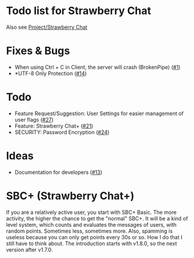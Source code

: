 # Todo list for Strawberry Chat
Also see [Project/Strawberry Chat](https://github.com/orgs/Strawberry-Foundations/projects/1/views/1)

# Fixes & Bugs
* When using Ctrl + C in Client, the server will crash (BrokenPipe) ([#1](https://github.com/Strawberry-Foundations/strawberry-chat/issues/1))
* *UTF-8 Only Protection ([#14](https://github.com/Strawberry-Foundations/strawberry-chat/issues/14))

# Todo
* Feature Request/Suggestion: User Settings for easier management of user flags ([#27](https://github.com/Strawberry-Foundations/strawberry-chat/issues/27))
* Feature: Strawberry Chat+ ([#21](https://github.com/Strawberry-Foundations/strawberry-chat/issues/21))
* SECURITY: Password Encryption ([#24](https://github.com/Strawberry-Foundations/strawberry-chat/issues/24))

# Ideas
* Documentation for developers ([#13](https://github.com/Strawberry-Foundations/strawberry-chat/issues/13))

# SBC+ (Strawberry Chat+)
If you are a relatively active user, you start with SBC+ Basic. The more activity, the higher the chance to get the "normal" SBC+. 
It will be a kind of level system, which counts and evaluates the messages of users, with random points. Sometimes less, sometimes more. 
Also, spamming is useless because you can only get points every 30s or so. How I do that I still have to think about. 
The introduction starts with v1.8.0, so the next version after v1.7.0.